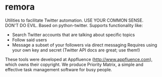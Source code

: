 remora
======

Utilities to facilitate Twitter automation. USE YOUR COMMON SENSE. DON'T DO EVIL. Based on python-twitter. Supports functionality like:
- Search Twitter accounts that are talking about specific topics
- Follow said users
- Message a subset of your followers via direct messaging
Requires using your own key and secret (Twitter API docs are great; use them!)

These tools were developed at Appfluence (http://www.appfluence.com), which owns their copyright. We produce Priority Matrix, a simple and effective task management software for busy people.
